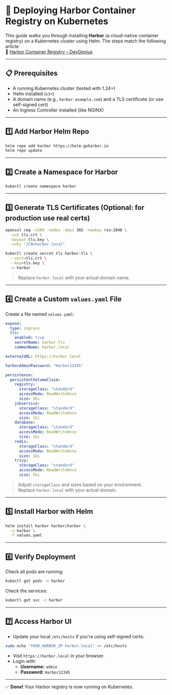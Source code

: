 # 🚢 Deploying Harbor Container Registry on Kubernetes

This guide walks you through installing **Harbor** (a cloud-native container registry) on a Kubernetes cluster using Helm. The steps match the following article:  
🔗 [Harbor Container Registry – DevGenius](https://blog.devgenius.io/harbor-container-registry-f0d5ef7d899a)

---

## 📋 Prerequisites

- A running Kubernetes cluster (tested with 1.24+)
- Helm installed (`v3+`)
- A domain name (e.g., `harbor.example.com`) and a TLS certificate (or use self-signed cert)
- An Ingress Controller installed (like NGINX)

---

## 1️⃣ Add Harbor Helm Repo

```bash
helm repo add harbor https://helm.goharbor.io
helm repo update
```

---

## 2️⃣ Create a Namespace for Harbor

```bash
kubectl create namespace harbor
```

---

## 3️⃣ Generate TLS Certificates (Optional: for production use real certs)

```bash
openssl req -x509 -nodes -days 365 -newkey rsa:2048 \
  -out tls.crt \
  -keyout tls.key \
  -subj "/CN=harbor.local"

kubectl create secret tls harbor-tls \
  --cert=tls.crt \
  --key=tls.key \
  -n harbor
```

> Replace `harbor.local` with your actual domain name.

---

## 4️⃣ Create a Custom `values.yaml` File

Create a file named `values.yaml`:

```yaml
expose:
  type: ingress
  tls:
    enabled: true
    secretName: harbor-tls
    commonName: harbor.local

externalURL: https://harbor.local

harborAdminPassword: "Harbor12345"

persistence:
  persistentVolumeClaim:
    registry:
      storageClass: "standard"
      accessMode: ReadWriteOnce
      size: 5Gi
    jobservice:
      storageClass: "standard"
      accessMode: ReadWriteOnce
      size: 1Gi
    database:
      storageClass: "standard"
      accessMode: ReadWriteOnce
      size: 1Gi
    redis:
      storageClass: "standard"
      accessMode: ReadWriteOnce
      size: 1Gi
    trivy:
      storageClass: "standard"
      accessMode: ReadWriteOnce
      size: 5Gi
```

> Adjust `storageClass` and sizes based on your environment.  
> Replace `harbor.local` with your actual domain.

---

## 5️⃣ Install Harbor with Helm

```bash
helm install harbor harbor/harbor \
  -n harbor \
  -f values.yaml
```

---

## 6️⃣ Verify Deployment

Check all pods are running:

```bash
kubectl get pods -n harbor
```

Check the services:

```bash
kubectl get svc -n harbor
```

---

## 7️⃣ Access Harbor UI

- Update your local `/etc/hosts` if you're using self-signed certs:

```bash
sudo echo "YOUR_HARBOR_IP harbor.local" >> /etc/hosts
```

- Visit `https://harbor.local` in your browser.
- Login with:
  - **Username:** `admin`
  - **Password:** `Harbor12345`

---

✅ **Done!** Your Harbor registry is now running on Kubernetes.
